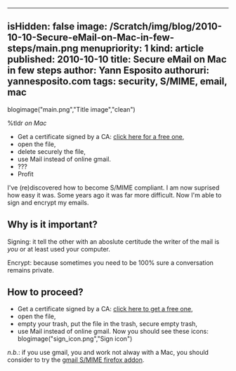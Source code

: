 -----
isHidden:       false
image: /Scratch/img/blog/2010-10-10-Secure-eMail-on-Mac-in-few-steps/main.png
menupriority:   1
kind:           article
published: 2010-10-10
title: Secure eMail on Mac in few steps
author: Yann Esposito
authoruri: yannesposito.com
tags:  security, S/MIME, email, mac
-----

blogimage("main.png","Title image","clean")

<div class="intro">

%tldr _on Mac_

- Get a certificate signed by a CA: [click here for a free one](http://www.instantssl.com/ssl-certificate-products/free-email-certificate.html),
- open the file,
- delete securely the file,
- use Mail instead of online gmail.
- ???
- Profit

</div>

I've (re)discovered how to become S/MIME compliant. 
I am now suprised how easy it was. 
Some years ago it was far more difficult.
Now I'm able to sign and encrypt my emails.

## Why is it important?

Signing: it tell the other with an aboslute certitude the writer of the mail is _you_ or at least used your computer.

Encrypt: because sometimes you need to be 100% sure a conversation remains private.

## How to proceed?

- Get a certificate signed by a CA: [click here to get a free one](http://www.instantssl.com/ssl-certificate-products/free-email-certificate.html),
- open the file,
- empty your trash, put the file in the trash, secure empty trash,
- use Mail instead of online gmail.
  Now you should see these icons: 
  blogimage("sign_icon.png","Sign icon")

_n.b._: if you use gmail, you and work not alway with a Mac, you should consider to try the [gmail S/MIME firefox addon](https://addons.mozilla.org/firefox/addon/592).
